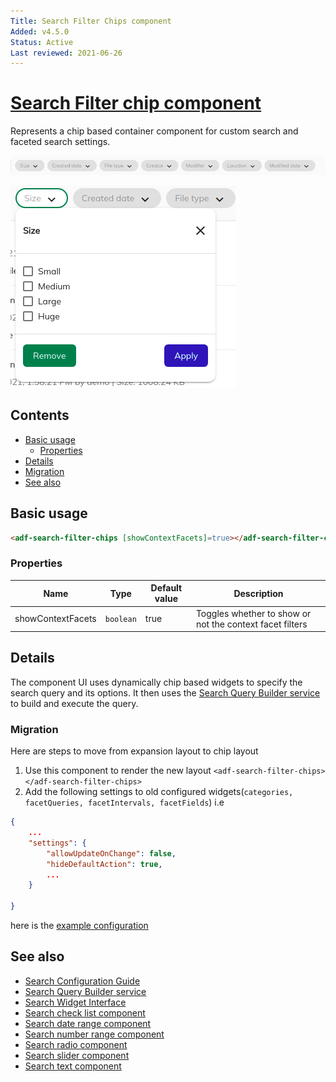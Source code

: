 ```yaml
---
Title: Search Filter Chips component
Added: v4.5.0
Status: Active
Last reviewed: 2021-06-26
---
```


# [Search Filter chip component](../../../lib/content-services/src/lib/search/components/search-filter-chips/search-filter-chips.component.ts "Defined in search-filter-chips.component.ts")

Represents a chip based container component for custom search and faceted search settings.

![Search Filter Chips](../../docassets/images/search-filter-chips.png)


![Search Filter Chip Menu](../../docassets/images/search-filter-chip-widget.png)

## Contents

-   [Basic usage](#basic-usage)
    -   [Properties](#properties)
-   [Details](#details)
-   [Migration](#migration)
-   [See also](#see-also)

## Basic usage

```html
<adf-search-filter-chips [showContextFacets]=true></adf-search-filter-chips>
```

### Properties

| Name | Type | Default value | Description |
| ---- | ---- | ------------- | ----------- |
| showContextFacets | `boolean` | true | Toggles whether to show or not the context facet filters |

## Details

The component UI uses dynamically chip based widgets to specify the search query and its
options. It then uses the [Search Query Builder service](../services/search-query-builder.service.md)
to build and execute the query.

### Migration
Here are steps to move from expansion layout to chip layout
 1. Use this component to render the new layout ```<adf-search-filter-chips></adf-search-filter-chips>```
 2. Add the following settings to old configured widgets(`categories, facetQueries, facetIntervals, facetFields`) i.e
```json
{
    ...
    "settings": {
        "allowUpdateOnChange": false,
        "hideDefaultAction": true,
        ...
    }

}
``` 

here is the [example configuration](https://github.com/Alfresco/alfresco-ng2-components/blob/develop/demo-shell/src/app.config.json#L373)


## See also

-   [Search Configuration Guide](../../user-guide/search-configuration-guide.md)
-   [Search Query Builder service](../services/search-query-builder.service.md)
-   [Search Widget Interface](../interfaces/search-widget.interface.md)
-   [Search check list component](search-check-list.component.md)
-   [Search date range component](search-date-range.component.md)
-   [Search number range component](search-number-range.component.md)
-   [Search radio component](search-radio.component.md)
-   [Search slider component](search-slider.component.md)
-   [Search text component](search-text.component.md)
